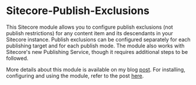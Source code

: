 Sitecore-Publish-Exclusions
=======================

This Sitecore module allows you to configure publish exclusions (not publish restrictions) for any content item and its descendants in your Sitecore instance. Publish exclusions can be configured separately for each publishing target and for each publish mode. The module also works with Sitecore's new Publishing Service, though it requires additional steps to be followed.

More details about this module is available on my blog [post](https://thesitecorezone.wordpress.com/2015/10/31/sitecore-publish-exclusions/). For installing, configuring and using the module, refer to the post [here](https://thesitecorezone.wordpress.com/2016/11/03/sitecore-publish-exclusions-module/).

